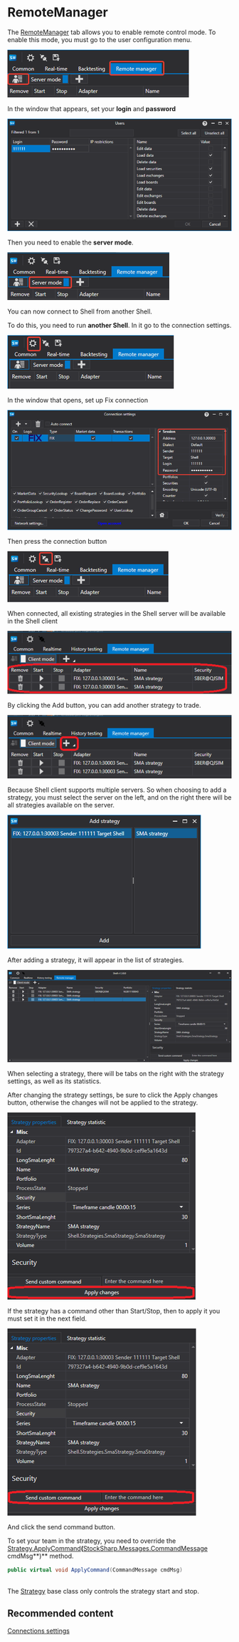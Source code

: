 # RemoteManager

The [RemoteManager](Shell_RemoteManager.md) tab allows you to enable remote control mode. To enable this mode, you must go to the user configuration menu.

![Shell RemoteManager 00](../images/Shell_RemoteManager_00.png)

In the window that appears, set your **login** and **password**

![Shell RemoteManager 01](../images/Shell_RemoteManager_01.png)

Then you need to enable the **server mode**. 

![Shell RemoteManager 02](../images/Shell_RemoteManager_02.png)

You can now connect to Shell from another Shell.

To do this, you need to run **another Shell**. In it go to the connection settings.

![Shell RemoteManager 03](../images/Shell_RemoteManager_03.png)

In the window that opens, set up Fix connection

![Shell RemoteManager 04](../images/Shell_RemoteManager_04.png)

Then press the connection button

![Shell RemoteManager 05](../images/Shell_RemoteManager_05.png)

When connected, all existing strategies in the Shell server will be available in the Shell client

![Shell RemoteManager 06](../images/Shell_RemoteManager_06.png)

By clicking the Add button, you can add another strategy to trade.

![Shell RemoteManager 07](../images/Shell_RemoteManager_07.png)

Because Shell client supports multiple servers. So when choosing to add a strategy, you must select the server on the left, and on the right there will be all strategies available on the server.

![Shell RemoteManager 08](../images/Shell_RemoteManager_08.png)

After adding a strategy, it will appear in the list of strategies.

![Shell RemoteManager 09](../images/Shell_RemoteManager_09.png)

When selecting a strategy, there will be tabs on the right with the strategy settings, as well as its statistics.

After changing the strategy settings, be sure to click the Apply changes button, otherwise the changes will not be applied to the strategy.

![Shell RemoteManager 10](../images/Shell_RemoteManager_10.png)

If the strategy has a command other than Start\/Stop, then to apply it you must set it in the next field.

![Shell RemoteManager 11](../images/Shell_RemoteManager_11.png)

And click the send command button.

To set your team in the strategy, you need to override the [Strategy.ApplyCommand](xref:StockSharp.Algo.Strategies.Strategy.ApplyCommand(StockSharp.Messages.CommandMessage))**(**[StockSharp.Messages.CommandMessage](xref:StockSharp.Messages.CommandMessage) cmdMsg**)** method.

```cs
public virtual void ApplyCommand(CommandMessage cmdMsg)
		
```

The [Strategy](xref:StockSharp.Algo.Strategies.Strategy) base class only controls the strategy start and stop.

## Recommended content

[Connections settings](Shell_Connection_settings.md)
